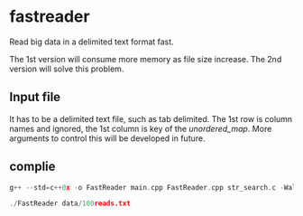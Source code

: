 # fastreader
Read big data in a delimited text format fast.

The 1st version will consume more memory as file size increase. The 2nd version will solve this problem. 

## Input file

It has to be a delimited text file, such as tab delimited. The 1st row is column names and ignored, the 1st column is key of the *unordered_map*. 
More arguments to control this will be developed in future.

## complie

```C++
g++ --std=c++0x -o FastReader main.cpp FastReader.cpp str_search.c -Wall -g -O2

./FastReader data/100reads.txt
```
